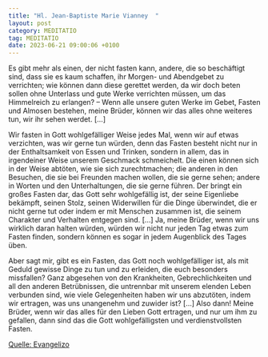 ```yaml
---
title: "Hl. Jean-Baptiste Marie Vianney  "
layout: post
category: MEDITATIO
tag: MEDITATIO
date: 2023-06-21 09:00:06 +0100
---
```

Es gibt mehr als einen, der nicht fasten kann, andere, die so beschäftigt sind, dass sie es kaum schaffen, ihr Morgen- und Abendgebet zu verrichten; wie können dann diese gerettet werden, da wir doch beten sollen ohne Unterlass und gute Werke verrichten müssen, um das Himmelreich zu erlangen? – Wenn alle unsere guten Werke im Gebet, Fasten und Almosen bestehen, meine Brüder, können wir das alles ohne weiteres tun, wir ihr sehen werdet.<!--more--> […]

Wir fasten in Gott wohlgefälliger Weise jedes Mal, wenn wir auf etwas verzichten, was wir gerne tun würden, denn das Fasten besteht nicht nur in der Enthaltsamkeit von Essen und Trinken, sondern in allem, das in irgendeiner Weise unserem Geschmack schmeichelt. Die einen können sich in der Weise abtöten, wie sie sich zurechtmachen; die anderen in den Besuchen, die sie bei Freunden machen wollen, die sie gerne sehen; andere in Worten und den Unterhaltungen, die sie gerne führen. Der bringt ein großes Fasten dar, das Gott sehr wohlgefällig ist, der seine Eigenliebe bekämpft, seinen Stolz, seinen Widerwillen für die Dinge überwindet, die er nicht gerne tut oder indem er mit Menschen zusammen ist, die seinem Charakter und Verhalten entgegen sind. […] Ja, meine Brüder, wenn wir uns wirklich daran halten würden, würden wir nicht nur jeden Tag etwas zum Fasten finden, sondern können es sogar in jedem Augenblick des Tages üben.

Aber sagt mir, gibt es ein Fasten, das Gott noch wohlgefälliger ist, als mit Geduld gewisse Dinge zu tun und zu erleiden, die euch besonders missfallen? Ganz abgesehen von den Krankheiten, Gebrechlichkeiten und all den anderen Betrübnissen, die untrennbar mit unserem elenden Leben verbunden sind, wie viele Gelegenheiten haben wir uns abzutöten, indem wir ertragen, was uns unangenehm und zuwider ist? […] Also dann! Meine Brüder, wenn wir das alles für den Lieben Gott ertragen, und nur um ihm zu gefallen, dann sind das die Gott wohlgefälligsten und verdienstvollsten Fasten.

[Quelle: Evangelizo](https://evangeliumtagfuertag.org/DE/gospel)